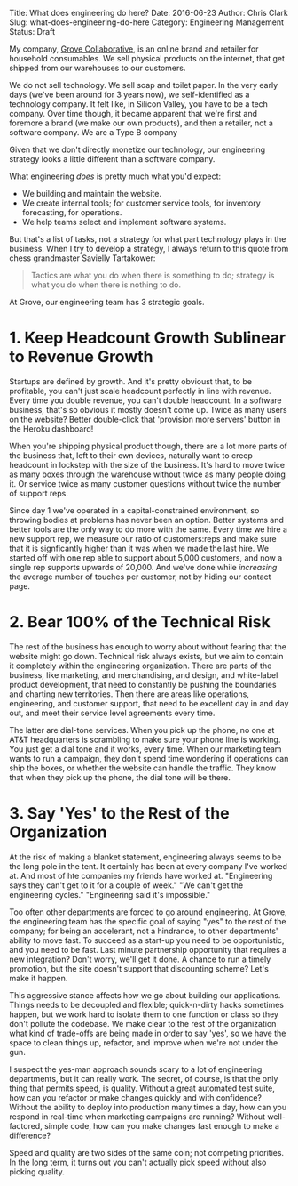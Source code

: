 Title: What does engineering do here?
Date: 2016-06-23
Author: Chris Clark
Slug: what-does-engineering-do-here
Category: Engineering Management
Status: Draft

My company, [Grove Collaborative](https://www.grove.co), is an online brand and retailer for household consumables. We sell physical products on the internet, that get shipped from our warehouses to our customers.

We do not sell technology. We sell soap and toilet paper. In the very early days (we've been around for 3 years now), we self-identified as a technology company. It felt like, in Silicon Valley, you have to be a tech company. Over time though, it became apparent that we're first and foremore a brand (we make our own products), and then a retailer, not a software company. We are a Type B company

Given that we don't directly monetize our technology, our engineering strategy looks a little different than a software company.

What engineering *does* is pretty much what you'd expect:

- We building and maintain the website.
- We create internal tools; for customer service tools, for inventory forecasting, for operations.
- We help teams select and implement software systems.

But that's a list of tasks, not a strategy for what part technology plays in the business. When I try to develop a strategy, I always return to this quote from chess grandmaster Savielly Tartakower:

> Tactics are what you do when there is something to do; strategy is what you do when there is nothing to do.

At Grove, our engineering team has 3 strategic goals.

# 1. Keep Headcount Growth Sublinear to Revenue Growth

Startups are defined by growth. And it's pretty obvioust that, to be profitable, you can't just scale headcount perfectly in line with revenue. Every time you double revenue, you can't double headcount. In a software business, that's so obvious it mostly doesn't come up. Twice as many users on the website? Better double-click that 'provision more servers' button in the Heroku dashboard!

When you're shipping physical product though, there are a lot more parts of the business that, left to their own devices, naturally want to creep headcount in lockstep with the size of the business. It's hard to move twice as many boxes through the warehouse without twice as many people doing it. Or service twice as many customer questions without twice the number of support reps.

Since day 1 we've operated in a capital-constrained environment, so throwing bodies at problems has never been an option. Better systems and better tools are the only way to do more with the same. Every time we hire a new support rep, we measure our ratio of customers:reps and make sure that it is signficantly higher than it was when we made the last hire. We started off with one rep able to support about 5,000 customers, and now a single rep supports upwards of 20,000. And we've done while *increasing* the average number of touches per customer, not by hiding our contact page.

# 2. Bear 100% of the Technical Risk

The rest of the business has enough to worry about without fearing that the website might go down. Technical risk always exists, but we aim to contain it completely within the engineering organization. There are parts of the business, like marketing, and merchandising, and design, and white-label product development, that need to constantly be pushing the boundaries and charting new territories. Then there are areas like operations, engineering, and customer support, that need to be excellent day in and day out, and meet their service level agreements every time.

The latter are dial-tone services. When you pick up the phone, no one at AT&T headquarters is scrambling to make sure your phone line is working. You just get a dial tone and it works, every time. When our marketing team wants to run a campaign, they don't spend time wondering if operations can ship the boxes, or whether the website can handle the traffic. They know that when they pick up the phone, the dial tone will be there.

# 3. Say 'Yes' to the Rest of the Organization

At the risk of making a blanket statement, engineering always seems to be the long pole in the tent. It certainly has been at every company I've worked at. And most of hte companies my friends have worked at. "Engineering says they can't get to it for a couple of week." "We can't get the engineering cycles." "Engineering said it's impossible."

Too often other departments are forced to go around engineering. At Grove, the engineering team has the specific goal of saying "yes" to the rest of the company; for being an accelerant, not a hindrance, to other departments' ability to move fast. To succeed as a start-up you need to be opportunistic, and you need to be fast. Last minute partnership opportunity that requires a new integration? Don't worry, we'll get it done. A chance to run a timely promotion, but the site doesn't support that discounting scheme? Let's make it happen.

This aggressive stance affects how we go about building our applications. Things needs to be decoupled and flexible; quick-n-dirty hacks sometimes happen, but we work hard to isolate them to one function or class so they don't pollute the codebase. We make clear to the rest of the organization what kind of trade-offs are being made in order to say 'yes', so we have the space to clean things up, refactor, and improve when we're not under the gun.

I suspect the yes-man approach sounds scary to a lot of engineering departments, but it can really work. The secret, of course, is that the only thing that permits speed, is quality. Without a great automated test suite, how can you refactor or make changes quickly and with confidence? Without the ability to deploy into production many times a day, how can you respond in real-time when marketing campaigns are running? Without well-factored, simple code, how can you make changes fast enough to make a difference?

Speed and quality are two sides of the same coin; not competing priorities. In the long term, it turns out you can't actually pick speed without also picking quality.
